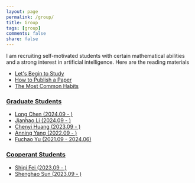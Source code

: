 ```yaml
---
layout: page
permalink: /group/
title: Group
tags: [group]
comments: false
share: false
---
```


I am recruiting self-motivated students with certain mathematical abilities and a strong interest in artificial intelligence. Here are the reading materials
* <a href="../group/xiu.pdf" class="textlink" target="_blank"> Let's Begin to Study
* <a href="../group/choi.pdf" class="textlink" target="_blank"> How to Publish a Paper
* <a href="../group/brittman.pdf" class="textlink" target="_blank"> The Most Common Habits


  
        
### Graduate Students
* Long Chen (2024.09 - )  <br>
* Jianhao Li (2024.09 - ) <br>
* Chenyi Huang (2023.09 - ) <br>
* Anning Yang (2022.09 - ) <br>
* <a href="../group/2024-Yu.pdf" class="textlink" target="_blank"> Fuchao Yu (2021.09 - 2024.06)  <br>


### Cooperant Students
* Shiqi Fei (2023.09 - ) <br>
* Shenghao Sun (2023.09 - ) <br>



